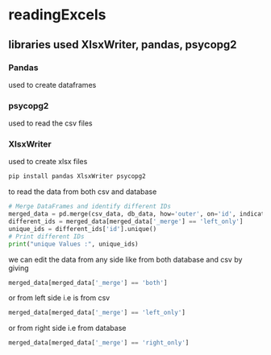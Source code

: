 # readingExcels
## libraries used XlsxWriter, pandas, psycopg2

### Pandas 
 used to create dataframes
### psycopg2
 used to read the csv files
### XlsxWriter
 used to create xlsx files

```bash
pip install pandas XlsxWriter psycopg2
```

to read the data from both csv and database

```python
# Merge DataFrames and identify different IDs
merged_data = pd.merge(csv_data, db_data, how='outer', on='id', indicator=True)
different_ids = merged_data[merged_data['_merge'] == 'left_only']
unique_ids = different_ids['id'].unique()
# Print different IDs
print("unique Values :", unique_ids)
```
we can edit the data from any side like from both database and csv by giving
```python
merged_data[merged_data['_merge'] == 'both']
```
or from left side i.e is from csv
```python
merged_data[merged_data['_merge'] == 'left_only']
```
or from right side i.e from database
```python
merged_data[merged_data['_merge'] == 'right_only']
```
